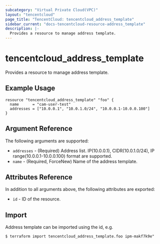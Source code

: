 ```yaml
---
subcategory: "Virtual Private Cloud(VPC)"
layout: "tencentcloud"
page_title: "TencentCloud: tencentcloud_address_template"
sidebar_current: "docs-tencentcloud-resource-address_template"
description: |-
  Provides a resource to manage address template.
---
```


# tencentcloud_address_template

Provides a resource to manage address template.

## Example Usage

```hcl
resource "tencentcloud_address_template" "foo" {
  name      = "cam-user-test"
  addresses = ["10.0.0.1", "10.0.1.0/24", "10.0.0.1-10.0.0.100"]
}
```

## Argument Reference

The following arguments are supported:

* `addresses` - (Required) Address list. IP(10.0.0.1), CIDR(10.0.1.0/24), IP range(10.0.0.1-10.0.0.100) format are supported.
* `name` - (Required, ForceNew) Name of the address template.

## Attributes Reference

In addition to all arguments above, the following attributes are exported:

* `id` - ID of the resource.



## Import

Address template can be imported using the id, e.g.

```
$ terraform import tencentcloud_address_template.foo ipm-makf7k9e"
```

